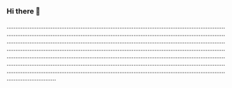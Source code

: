 ### Hi there 👋

................................................................................................................................................................................................................................................................................................................................................................................................................................................................................................................................................................................................................................................................................................................................................................................................................................................................................................................................